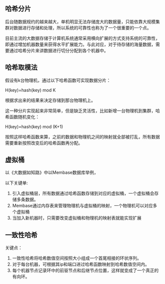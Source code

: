 ## 哈希分片

后台随数据规约的越来越大，单机明显无法存储庞大的数据量，只能依靠大规模集群对数据进行存储和处理，所以系统的可靠性也称为了一个很重要的一个点。

目前主流的大数据存储于计算机系统通常采用横向扩展的方式支持系统的可靠性，即通过增加机器数量来获得水平扩展能力。与此对应，对于待存储的海量数据，需要通过哈希分片来讲数据进行切分分配到各个机器中。

## 哈希取模法

假设有k台物理机，通过以下哈希函数可实现数据分片：

H(key)=hash(key) mod K

根据求出来的结果来决定存储到那台物理机上。

这一种分片实现起来非常简单，但是缺乏灵活性，比如新增一台物理机到集群，哈希函数随机变化：

H(key)=hash(key) mod (K+1)

按照这样哈希函数来算，之前的数据和物理机之间的映射就全部被打乱，所有数据需要重新按照改变后的哈希函数再分配。

## 虚拟桶

以《大数据如知路》中以Membase数据库举例，

以下关键单:

1. 引入虚拟桶层，所有数据通过哈希函数存储到对应的虚拟桶，一个虚拟桶会存储多条数据。
2. Membase通过内存表来管理物理机与虚拟桶的映射，一个物理机可以对应多个虚拟桶
3. 当加入新机器时，只需要改变虚拟桶和物理机的映射表就能实现扩展

## 一致性哈希

关键点：

1. 一致性哈希将哈希数值空间按照大小组成一个首尾相接的环状序列。
2. 对于每台机器，可根据其ip和端口进过哈希函数映射到哈希数值空间内。
3. 每个机器节点记录环中的前驱节点和后继节点位置，这样就变成了一个真正的有向环。